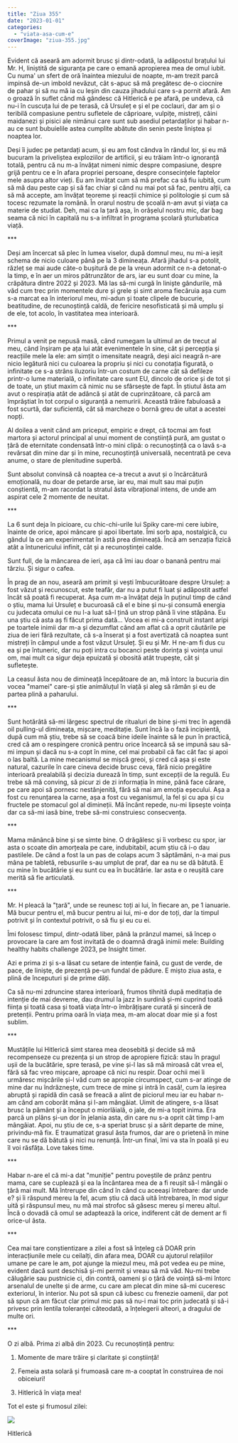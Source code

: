 ```yaml
---
title: "Ziua 355"
date: "2023-01-01"
categories: 
  - "viata-asa-cum-e"
coverImage: "ziua-355.jpg"
---
```


Evident că aseară am adormit brusc și dintr-odată, la adăpostul brațului lui Mr. H, liniștită de siguranța pe care o emană apropierea mea de omul iubit. Cu numa' un sfert de oră înaintea miezului de noapte, m-am trezit parcă impinsă de-un imbold nevăzut, cât s-apuc să mă pregătesc de-o ciocnire de pahar și să nu mă ia cu leșin din cauza jihadului care s-a pornit afară. Am o groază în suflet când mă gândesc că Hitlerică e pe afară, pe undeva, că nu-i în cuscuța lui de pe terasă, că Ursuleț e și el pe coclauri, dar am și o teribilă compasiune pentru sufletele de căprioare, vulpițe, mistreți, câini maidanezi și pisici ale nimănui care sunt sub asediul petardaților și habar n-au ce sunt bubuielile astea cumplite abătute din senin peste liniștea și noaptea lor. 

Deși îi judec pe petardați acum, și eu am fost cândva în rândul lor, și eu mă bucuram la priveliștea exploziilor de artificii, și eu trăiam într-o ignoranță totală, pentru că nu m-a învățat nimeni nimic despre compasiune, despre grijă pentru ce e în afara propriei persoane, despre consecințele faptelor mele asupra altor vieți. Eu am învățat cum să mă prefac ca să fiu iubită, cum să mă dau peste cap și să fac chiar și când nu mai pot să fac, pentru alții, ca să mă accepte, am învățat teoreme și reacții chimice și politologie și cum să tocesc rezumate la română. În orarul nostru de școală n-am avut și viața ca materie de studiat. Deh, mai ca la țară așa, în orășelul nostru mic, dar bag seama că nici în capitală nu s-a infiltrat în programa școlară șturlubatica viață.

\*\*\*

Deși am încercat să plec în lumea viselor, după domnul meu, nu mi-a ieșit schema de nicio culoare până pe la 3 dimineața. Afară jihadul s-a potolit, răzleț se mai aude câte-o bușitură de pe la vreun adormit ce n-a detonat-o la timp, e în aer un miros pătrunzător de ars, iar eu sunt doar cu mine, la crăpătura dintre 2022 și 2023. Mă las să-mi curgă în liniște gândurile, mă văd cum trec prin momentele dure și grele și simt aroma fiecăruia așa cum s-a marcat ea în interiorul meu, mi-adun și toate clipele de bucurie, beatitudine, de recunoștință caldă, de fericire nesofisticată și mă umplu și de ele, tot acolo, în vastitatea mea interioară. 

\*\*\*

Primul a venit pe nepusă masă, când rumegam la ultimul an de trecut al meu, când înșiram pe ața lui atât evenimentele în sine, cât și percepția și reacțiile mele la ele: am simțit o imensitate neagră, deși aici neagră n-are nicio legătură nici cu culoarea la propriu și nici cu conotația figurată, o infinitate ce s-a strâns iluzoriu într-un costum de carne cât să defileze printr-o lume materială, o infinitate care sunt EU, dincolo de orice și de tot și de toate, un știut maxim că nimic nu se sfârsește de fapt. În știutul ăsta am avut o respirația atât de adâncă și atât de cuprinzătoare, că parcă am împrăștiat în tot corpul o siguranță a nemuririi. Această trăire fabuloasă a fost scurtă, dar suficientă, cât să marcheze o bornă greu de uitat a acestei nopți. 

Al doilea a venit când am priceput, empiric e drept, că tocmai am fost martora și actorul principal al unui moment de conștiință pură, am gustat o țâră de eternitate condensată într-o mini clipă: o recunoștință ca o lavă s-a revărsat din mine dar și în mine, recunoștință universală, necentrată pe ceva anume, o stare de plenitudine superbă.

Sunt absolut convinsă că noaptea ce-a trecut a avut și o încărcătură emoțională, nu doar de petarde arse, iar eu, mai mult sau mai puțin conștientă, m-am racordat la stratul ăsta vibrațional intens, de unde am aspirat cele 2 momente de neuitat.

\*\*\*

La 6 sunt deja în picioare, cu chic-chi-urile lui Spiky care-mi cere iubire, înainte de orice, apoi mâncare și apoi libertate. Îmi sorb apa, nostalgică, cu gândul la ce am experimentat în astă prea dimineață. Încă am senzația fizică atât a întunericului infinit, cât și a recunoștinței calde.

Sunt full, de la mâncarea de ieri, așa că îmi iau doar o banană pentru mai târziu. Și sigur o cafea.

În prag de an nou, aseară am primit și vești îmbucurătoare despre Ursuleț: a fost văzut și recunoscut, este teafăr, dar nu a putut fi luat și adăpostit astfel încât să poată fi recuperat. Așa cum m-a învățat deja în puținul timp de când o știu, mama lui Ursuleț e bucuroasă că el e bine și nu-și consumă energia cu judecata omului ce nu l-a luat să-l țină un strop până îi vine stăpâna. Eu una știu că asta aș fi făcut prima dată… Vocea ei mi-a construit instant aripi pe toartele inimii dar m-a și dezumflat când am aflat că a oprit căutările pe ziua de ieri fără rezultate, că s-a înserat și a fost avertizată că noaptea sunt mistreți în câmpul unde a fost văzut Ursuleț. Și eu și Mr. H ne-am fi dus cu ea și pe întuneric, dar nu poți intra cu bocanci peste dorința și voința unui om, mai mult ca sigur deja epuizată și obosită atât trupește, cât și sufletește. 

La ceasul ăsta nou de dimineață începătoare de an, mă întorc la bucuria din vocea "mamei" care-și știe animăluțul în viață și aleg să rămân și eu de partea plină a paharului.

\*\*\*

Sunt hotărâtă să-mi lărgesc spectrul de ritualuri de bine și-mi trec în agendă oil pulling-ul dimineața, mișcare, meditație. Sunt încă la o fază incipientă, după cum mă știu, trebe să se coacă bine ideile înainte să le pun în practică, cred că am o respingere cronică pentru orice încearcă să se impună sau să-mi impun și dacă nu s-a copt în mine, cel mai probabil că fac cât fac și apoi o las baltă. La mine mecanismul se mișcă greoi, și cred că așa și este natural, cazurile în care cineva decide brusc ceva, fără nicio pregătire interioară prealabilă și decizia durează în timp, sunt excepții de la regulă. Eu trebe să mă conving, să picur zi de zi informația în mine, până face cărare, pe care apoi să pornesc nestânjenită, fără să mai am emoția eșecului. Așa a fost cu renunțarea la carne, așa a fost cu veganismul, la fel și cu apa și cu fructele pe stomacul gol al dimineții. Mă încânt repede, nu-mi lipsește voința dar ca să-mi iasă bine, trebe să-mi construiesc consecvența.

\*\*\*

Mama mănâncă bine și se simte bine. O drăgălesc și îi vorbesc cu spor, iar asta o scoate din amorțeala pe care, indubitabil, acum știu că i-o dau pastilele. De când a fost la un pas de colaps acum 3 săptămâni, n-a mai pus mâna pe tabletă, rebusurile s-au umplut de praf, dar ea nu se dă bătută. E cu mine în bucătărie și eu sunt cu ea în bucătărie. Iar asta e o reușită care merită să fie articulată.

\*\*\*

Mr. H pleacă la "țară", unde se reunesc toți ai lui, în fiecare an, pe 1 ianuarie. Mă bucur pentru el, mă bucur pentru ai lui, mi-e dor de toți, dar la timpul potrivit și în contextul potrivit, o să fiu și eu cu ei.

Îmi folosesc timpul, dintr-odată liber, până la prânzul mamei, să încep o provocare la care am fost invitată de o doamnă dragă inimii mele: Building healthy habits challenge 2023, pe Insight timer.

Azi e prima zi și s-a lăsat cu setare de intenție faină, cu gust de verde, de pace, de liniște, de prezență pe-un fundal de pădure. E mișto ziua asta, e plină de începuturi și de prime dăți.

Ca să nu-mi zdruncine starea interioară, frumos tihnită după meditația de intenție de mai devreme, dau drumul la jazz în surdină și-mi cuprind toată ființa și toată casa și toată viața într-o îmbrățișare curată și sinceră de pretenții. Pentru prima oară în viața mea, m-am alocat doar mie și a fost sublim.

\*\*\*

Mustățile lui Hitlerică simt starea mea deosebită și decide să mă recompenseze cu prezența și un strop de apropiere fizică: stau în pragul ușii de la bucătărie, spre terasă, pe vine și-l las să mă miroasă cât vrea el, fără să fac vreo mișcare, aproape că nici nu respir. Doar ochii mei îi urmăresc mișcările și-l văd cum se apropie circumspect, cum s-ar atinge de mine dar nu îndrăznește, cum trece de mine și intră în casă!, cum la ieșirea abruptă și rapidă din casă se freacă a alint de piciorul meu iar eu habar n-am când am coborât mâna și l-am mângâiat. Uimit de atingere, s-a lăsat brusc la pământ și a început o miorlăială, o jale, de mi-a topit inima. Era parcă un plâns și-un dor în jelania asta, din care nu s-a oprit cât timp l-am mângâiat. Apoi, nu știu de ce, s-a speriat brusc și a sărit departe de mine, privindu-mă fix. E traumatizat grasul ăsta frumos, dar are o prietenă în mine care nu se dă bătută și nici nu renunță. Într-un final, îmi va sta în poală și eu îl voi răsfăța. Love takes time.

\*\*\*

Habar n-are el că mi-a dat "muniție" pentru poveștile de prânz pentru mama, care se cuplează și ea la încântarea mea de a fi reușit să-l mângâi o țâră mai mult. Mă întrerupe din când în când cu aceeași întrebare: dar unde e? și îi răspund mereu la fel, acum știu că dacă uită întrebarea, în mod sigur uită și răspunsul meu, nu mă mai strofoc să găsesc mereu și mereu altul. Încă o dovadă că omul se adaptează la orice, indiferent cât de dement ar fi orice-ul ăsta.

\*\*\*

Cea mai tare conștientizare a zilei a fost să înțeleg că DOAR prin interacțiunile mele cu ceilalți, din afara mea, DOAR cu ajutorul relațiilor umane pe care le am, pot ajunge la miezul meu, mă pot vedea eu pe mine, evident dacă sunt deschisă și-mi permit și vreau să mă văd. Nu-mi trebe călugărie sau pustnicie ci, din contră, oameni și o țâră de voință să-mi întorc arsenalul de unelte și de arme, cu care am plecat din mine să-mi cuceresc exteriorul, în interior. Nu pot să spun că iubesc cu frenezie oamenii, dar pot să spun că am făcut clar primul mic pas să nu-i mai toc prin judecată și să-i privesc prin lentila toleranței câteodată, a înțelegerii alteori, a dragului de multe ori.

\*\*\*

O zi albă. Prima zi albă din 2023. Cu recunoștință pentru:

1. Momente de mare trăire și claritate și conștiință!

3. Femeia asta solară și frumoasă care m-a cooptat în construirea de noi obiceiuri!

5. Hitlerică în viața mea!

Tot el este și frumosul zilei:

![](images/355-1-793x1024.jpeg)

Hitlerică
